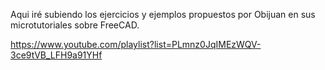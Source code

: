 Aqui iré subiendo los ejercicios y ejemplos propuestos por Obijuan en sus microtutoriales sobre FreeCAD.

https://www.youtube.com/playlist?list=PLmnz0JqIMEzWQV-3ce9tVB_LFH9a91YHf


